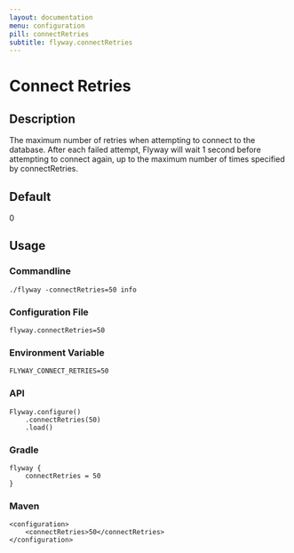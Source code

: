 ```yaml
---
layout: documentation
menu: configuration
pill: connectRetries
subtitle: flyway.connectRetries
---
```


# Connect Retries

## Description
The maximum number of retries when attempting to connect to the database. After each failed attempt, Flyway will wait 1 second before attempting to connect again, up to the maximum number of times specified by connectRetries.

## Default
0

## Usage

### Commandline
```
./flyway -connectRetries=50 info
```

### Configuration File
```
flyway.connectRetries=50
```

### Environment Variable
```
FLYWAY_CONNECT_RETRIES=50
```

### API
```
Flyway.configure()
    .connectRetries(50)
    .load()
```

### Gradle
```
flyway {
    connectRetries = 50
}
```

### Maven
```
<configuration>
    <connectRetries>50</connectRetries>
</configuration>
```